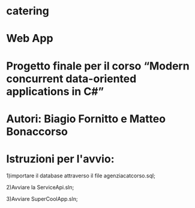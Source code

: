 # catering
# Web App
# Progetto finale per il corso “Modern concurrent data-oriented applications in C#”
# Autori: Biagio Fornitto e Matteo Bonaccorso

# Istruzioni per l'avvio:
  1)importare il database attraverso il file agenziacatcorso.sql;
  
  
  2)Avviare la ServiceApi.sln;
  
  
  3)Avviare SuperCoolApp.sln;

